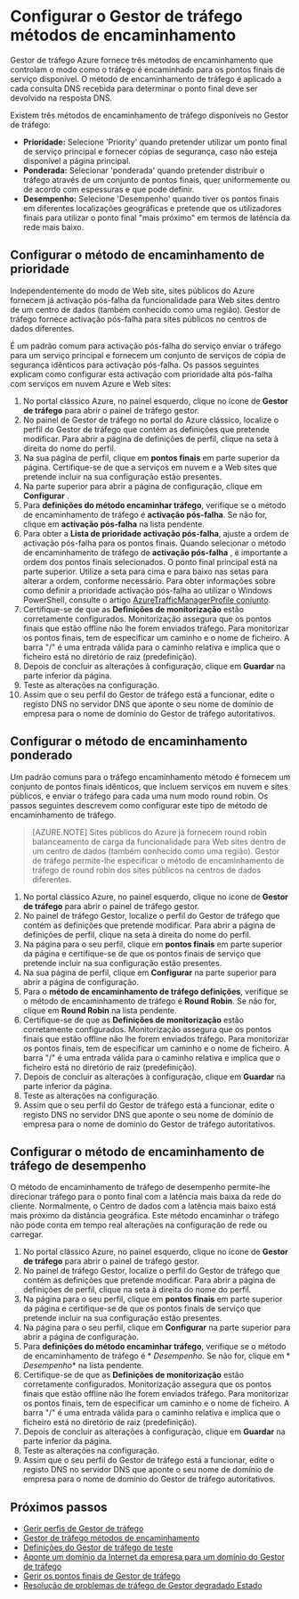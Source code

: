 <properties
    pageTitle="Configurar métodos de encaminhamento de Gestor de tráfego | Microsoft Azure"
    description="Este artigo explica como configura no Gestor de tráfego de vários métodos de encaminhamento"
    services="traffic-manager"
    documentationCenter=""
    authors="sdwheeler"
    manager="carmonm"
    editor=""
/>
<tags
    ms.service="traffic-manager"
    ms.devlang="na"
    ms.topic="article"
    ms.tgt_pltfrm="na"
    ms.workload="infrastructure-services"
   ms.date="10/18/2016"
   ms.author="sewhee" />
<!-- repub for nofollow -->

# <a name="configure-traffic-manager-routing-methods"></a>Configurar o Gestor de tráfego métodos de encaminhamento

Gestor de tráfego Azure fornece três métodos de encaminhamento que controlam o modo como o tráfego é encaminhado para os pontos finais de serviço disponível. O método de encaminhamento de tráfego é aplicado a cada consulta DNS recebida para determinar o ponto final deve ser devolvido na resposta DNS.

Existem três métodos de encaminhamento de tráfego disponíveis no Gestor de tráfego:

- **Prioridade:** Selecione 'Priority' quando pretender utilizar um ponto final de serviço principal e fornecer cópias de segurança, caso não esteja disponível a página principal.
- **Ponderada:** Selecionar 'ponderada' quando pretender distribuir o tráfego através de um conjunto de pontos finais, quer uniformemente ou de acordo com espessuras e que pode definir.
- **Desempenho:** Selecione 'Desempenho' quando tiver os pontos finais em diferentes localizações geográficas e pretende que os utilizadores finais para utilizar o ponto final "mais próximo" em termos de latência da rede mais baixo.

## <a name="configure-priority-routing-method"></a>Configurar o método de encaminhamento de prioridade

Independentemente do modo de Web site, sites públicos do Azure fornecem já activação pós-falha da funcionalidade para Web sites dentro de um centro de dados (também conhecido como uma região). Gestor de tráfego fornece activação pós-falha para sites públicos no centros de dados diferentes.

É um padrão comum para activação pós-falha do serviço enviar o tráfego para um serviço principal e fornecem um conjunto de serviços de cópia de segurança idênticos para activação pós-falha. Os passos seguintes explicam como configurar esta activação com prioridade alta pós-falha com serviços em nuvem Azure e Web sites:

1. No portal clássico Azure, no painel esquerdo, clique no ícone de **Gestor de tráfego** para abrir o painel de tráfego gestor.
2. No painel de Gestor de tráfego no portal do Azure clássico, localize o perfil do Gestor de tráfego que contém as definições que pretende modificar. Para abrir a página de definições de perfil, clique na seta à direita do nome do perfil.
3. Na sua página de perfil, clique em **pontos finais** em parte superior da página. Certifique-se de que a serviços em nuvem e a Web sites que pretende incluir na sua configuração estão presentes.
4. Na parte superior para abrir a página de configuração, clique em **Configurar** .
5. Para **definições do método encaminhar tráfego**, verifique se o método de encaminhamento de tráfego é **activação pós-falha**. Se não for, clique em **activação pós-falha** na lista pendente.
6. Para obter a **Lista de prioridade activação pós-falha**, ajuste a ordem de activação pós-falha para os pontos finais. Quando selecionar o método de encaminhamento de tráfego de **activação pós-falha** , é importante a ordem dos pontos finais selecionados. O ponto final principal está na parte superior. Utilize a seta para cima e para baixo nas setas para alterar a ordem, conforme necessário. Para obter informações sobre como definir a prioridade activação pós-falha ao utilizar o Windows PowerShell, consulte o artigo [AzureTrafficManagerProfile conjunto](http://go.microsoft.com/fwlink/p/?LinkId=400880).
7. Certifique-se de que as **Definições de monitorização** estão corretamente configurados. Monitorização assegura que os pontos finais que estão offline não lhe forem enviados tráfego. Para monitorizar os pontos finais, tem de especificar um caminho e o nome de ficheiro. A barra "/" é uma entrada válida para o caminho relativa e implica que o ficheiro está no diretório de raiz (predefinição).
8. Depois de concluir as alterações à configuração, clique em **Guardar** na parte inferior da página.
9. Teste as alterações na configuração.
10. Assim que o seu perfil do Gestor de tráfego está a funcionar, edite o registo DNS no servidor DNS que aponte o seu nome de domínio de empresa para o nome de domínio do Gestor de tráfego autoritativos.

## <a name="configure-weighted-routing-method"></a>Configurar o método de encaminhamento ponderado

Um padrão comuns para o tráfego encaminhamento método é fornecem um conjunto de pontos finais idênticos, que incluem serviços em nuvem e sites públicos, e enviar o tráfego para cada uma num modo round robin. Os passos seguintes descrevem como configurar este tipo de método de encaminhamento de tráfego.

>[AZURE.NOTE] Sites públicos do Azure já fornecem round robin balanceamento de carga da funcionalidade para Web sites dentro de um centro de dados (também conhecido como uma região). Gestor de tráfego permite-lhe especificar o método de encaminhamento de tráfego de round robin dos sites públicos na centros de dados diferentes.

1. No portal clássico Azure, no painel esquerdo, clique no ícone de **Gestor de tráfego** para abrir o painel de tráfego gestor.
2. No painel de tráfego Gestor, localize o perfil do Gestor de tráfego que contém as definições que pretende modificar. Para abrir a página de definições de perfil, clique na seta à direita do nome do perfil.
3. Na página para o seu perfil, clique em **pontos finais** em parte superior da página e certifique-se de que os pontos finais de serviço que pretende incluir na sua configuração estão presentes.
4. Na sua página de perfil, clique em **Configurar** na parte superior para abrir a página de configuração.
5. Para o **método de encaminhamento de tráfego definições**, verifique se o método de encaminhamento de tráfego é **Round Robin**. Se não for, clique em **Round Robin** na lista pendente.
6. Certifique-se de que as **Definições de monitorização** estão corretamente configurados. Monitorização assegura que os pontos finais que estão offline não lhe forem enviados tráfego. Para monitorizar os pontos finais, tem de especificar um caminho e o nome de ficheiro. A barra "/" é uma entrada válida para o caminho relativa e implica que o ficheiro está no diretório de raiz (predefinição).
7. Depois de concluir as alterações à configuração, clique em **Guardar** na parte inferior da página.
8. Teste as alterações na configuração.
9. Assim que o seu perfil do Gestor de tráfego está a funcionar, edite o registo DNS no servidor DNS que aponte o seu nome de domínio de empresa para o nome de domínio do Gestor de tráfego autoritativos.

## <a name="configure-performance-traffic-routing-method"></a>Configurar o método de encaminhamento de tráfego de desempenho

O método de encaminhamento de tráfego de desempenho permite-lhe direcionar tráfego para o ponto final com a latência mais baixa da rede do cliente. Normalmente, o Centro de dados com a latência mais baixo está mais próximo da distância geográfica. Este método encaminhar o tráfego não pode conta em tempo real alterações na configuração de rede ou carregar.

1. No portal clássico Azure, no painel esquerdo, clique no ícone de **Gestor de tráfego** para abrir o painel de tráfego gestor.
2. No painel de tráfego Gestor, localize o perfil do Gestor de tráfego que contém as definições que pretende modificar. Para abrir a página de definições de perfil, clique na seta à direita do nome do perfil.
3. Na página para o seu perfil, clique em **pontos finais** em parte superior da página e certifique-se de que os pontos finais de serviço que pretende incluir na sua configuração estão presentes.
4. Na página para o seu perfil, clique em **Configurar** na parte superior para abrir a página de configuração.
5. Para **definições do método encaminhar tráfego**, verifique se o método de encaminhamento de tráfego é * *Desempenho*. Se não for, clique em * *Desempenho** na lista pendente.
6. Certifique-se de que as **Definições de monitorização** estão corretamente configurados. Monitorização assegura que os pontos finais que estão offline não lhe forem enviados tráfego. Para monitorizar os pontos finais, tem de especificar um caminho e o nome de ficheiro. A barra "/" é uma entrada válida para o caminho relativa e implica que o ficheiro está no diretório de raiz (predefinição).
7. Depois de concluir as alterações à configuração, clique em **Guardar** na parte inferior da página.
8. Teste as alterações na configuração.
9. Assim que o seu perfil do Gestor de tráfego está a funcionar, edite o registo DNS no servidor DNS que aponte o seu nome de domínio de empresa para o nome de domínio do Gestor de tráfego autoritativos.

## <a name="next-steps"></a>Próximos passos

* [Gerir perfis de Gestor de tráfego](traffic-manager-manage-profiles.md)
* [Gestor de tráfego métodos de encaminhamento](traffic-manager-routing-methods.md)
* [Definições do Gestor de tráfego de teste](traffic-manager-testing-settings.md)
* [Aponte um domínio da Internet da empresa para um domínio do Gestor de tráfego](traffic-manager-point-internet-domain.md)
* [Gerir os pontos finais de Gestor de tráfego](traffic-manager-manage-endpoints.md)
* [Resolução de problemas de tráfego de Gestor degradado Estado](traffic-manager-troubleshooting-degraded.md)

